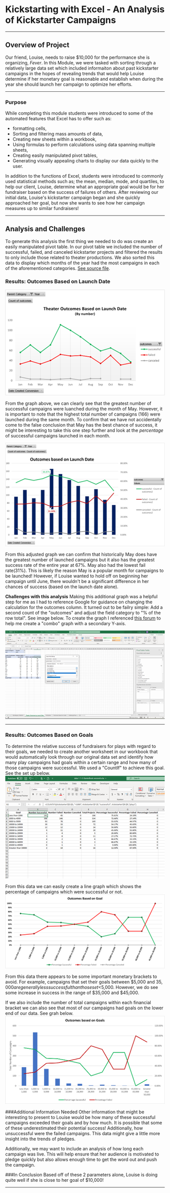 # Kickstarting with Excel - An Analysis of Kickstarter Campaigns
- - -
## Overview of Project
Our friend, Louise, needs to raise $10,000 for the performance she is organizing, *Fever*.  In this Module, we were tasked with sorting through a relatively large data set which included informaiton about past kickstarter campaigns in the hopes of revealing trends that would help Louise determine if her monetary goal is reasonable and establish when during the year she should launch her campaign to optimize her efforts.
- - -
### Purpose
While completing this module students were introduced to some of the automated features that Excel has to offer such as:
 - formatting cells,
 - Sorting and filtering mass amounts of data,
 - Creating new sheets within a workbook,
 - Using formulas to perform calculations using data spanning multiple sheets,
 - Creating easily manipulated pivot tables,
 - Generating visually appealing charts to display our data quickly to the user.

In addition to the functions of Excel, students were introduced to commonly used statistical methods such as; the mean, median, mode, and quartiles, to help our client, Louise, determine what an appropriate goal would be for her fundraiser based on the success of failures of others.  After reviewing our initial data, Louise's kickstarter campaign began and she quickly approached her goal, but now she wants to see how her campaign measures up to similar fundraisers!

- - -
## Analysis and Challenges
To generate this analysis the first thing we needed to do was create an easily manipulated pivot table.  In our pivot table we included the number of successful, failed, and canceled kickstarter projects and filtered the results to only include those related to theater productions.  We also sorted this data to display which months of the year had the most campaigns in each of the aforementioned categories.  [See source file](kickstarter_challenge_COPY.zip).

### Results:  Outcomes Based on Launch Date

![Outcomes based on launch date](https://github.com/murphyk2021/kickstarter-analysis/blob/4ef50dc63bad0f72920e3418cfb52275bbced9d5/Theater_outcomes_vs_Launch.png)


From the graph above, we can clearly see that the greatest number of successful campaigns were luanched during the month of May.  However, it is important to note that the highest total number of campaigns (166) were launched during the same month. To confirm that we have not accidentally come to the false conclusion that May has the best chance of success, it might be interesting to take this one step further and look at the *percentage* of successful campaigns launched in each month. 

![Percentage of Successful, Failed, of Canceled Kickstarters based on Launch date](https://github.com/murphyk2021/kickstarter-analysis/blob/4f5b13f948bb4e31eff157e442898b7778bf40c7/Theater_outcomes_vs_Launch_Percentage.png)

From this adjusted graph we can confirm that historically May does have the greatest number of launched campaigns but it also has the greatest success rate of the entire year at 67%.  May also had the lowest fail rate(31%).  This is likely the reason May is a popular month for campaigns to be launched! However, if Louise wanted to hold off on beginning her campaign until June, there wouldn't be a significant difference in her chances of success (based on the launch date alone).

**Challenges with this analysis**
Making this additional graph was a helpful step for me as I had to reference Google for guidance on changing the calculation for the outcomes column. It turned out to be failry simple: Add a second count of the "outcomes" and adjust the field category to "% of the row total".  See image below.  To create the graph I referenced [this forum](https://superuser.com/questions/1327704/excel-pivot-with-percentage-and-count-on-bar-graph) to help me create a "combo" graph with a secondary Y-axis.

![Adjusting the Pivot Table to show Percentages instead of total counts](https://github.com/murphyk2021/kickstarter-analysis/blob/4ef50dc63bad0f72920e3418cfb52275bbced9d5/making%20a%20percentage%20of%20the%20s_f_c%20kickstarters%20by%20launch%20date.png)

- - -
### Results: Outcomes Based on Goals
To determine the relative success of fundraisers for plays with regard to their goals, we needed to create another worksheet in our workbook that would automatically look through our original data set and identify how many play campaigns had goals within a certain range and how many of those campaigns were successful.  We used a "CountIf" to achieve this goal.  See the set up below.
![Using the "CountIf" Statement](https://github.com/murphyk2021/kickstarter-analysis/blob/31442fdc34979290fa8711ff26d7995c47a23e5b/countif.png)

From this data we can easily create a line graph which shows the percentage of campaigns which were successful or not.  
![Outcomes based on Goal](https://github.com/murphyk2021/kickstarter-analysis/blob/38326a69ed9dadaf2704cb7424691956f6252e47/resources/Outcomes_vs_Goals.png)

From this data there appears to be some important monetary brackets to avoid.  For example, campaigns that set their goals between $5,000 and $35,000 are generally less successful than those set <$5,000.  However, we do see some increase in success in the range of $35,000 and $45,000. 

If we also include the number of total campaigns within each financial bracket we can also see that most of our campaigns had goals on the lower end of our data. See grah below.
![Outcomes based on goal with total number](https://github.com/murphyk2021/kickstarter-analysis/blob/8d3060f189b68bf852797e1dee835832e53f7db0/resources/Outcomes_vs_Goals_with_totals.png)

###Additional Information Needed
Other information that might be interesting to present to Louise would be how many of these successful campaigns exceeded their goals and by how much.  It is possible that some of these underestimated their potential success! Additionally, how unsuccessful were the failed campaigns.  This data might give a little more insight into the trends of pledges.    

Additionally, we may want to include an analysis of how long each campaign was live.  This will help ensure that her audience is motivated to pledge quickly but also allows enough time to get the word out and push the campaign.

###In Conclusion
Based off of these 2 parameters alone, Louise is doing quite well if she is close to her goal of $10,000!  


- - -

